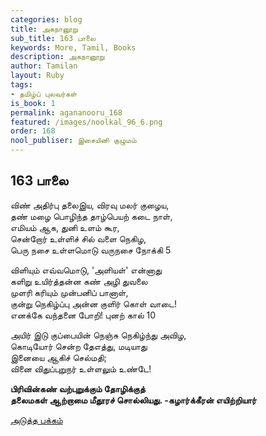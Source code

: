 ```yaml
---
categories: blog
title: அகநானூறு
sub_title: 163 பாலை
keywords: More, Tamil, Books
description: அகநானூறு
author: Tamilan
layout: Ruby
tags:
- தமிழ்ப் புலவர்கள்
is_book: 1
permalink: agananooru_168
featured: /images/noolkal_96_6.png
order: 168
nool_publiser: இசையினி குழுமம்
---
```



## 163 பாலை

விண் அதிர்பு தலைஇய, விரவு மலர் குழைய,  
தண் மழை பொழிந்த தாழ்பெயற் கடை நாள்,  
எமியம் ஆக, துனி உளம் கூர,  
சென்றோர் உள்ளிச் சில் வளை நெகிழ,  
பெரு நசை உள்ளமொடு வருநசை நோக்கி 5

விளியும் எவ்வமொடு, 'அளியள்' என்னாது  
களிறு உயிர்த்தன்ன கண் அழி துவலை  
முளரி கரியும் முன்பனிப் பானாள்,  
குன்று நெகிழ்ப்பு அன்ன குளிர் கொள் வாடை!  
எனக்கே வந்தனை போறி! புனற் கால் 10

அயிர் இடு குப்பையின் நெஞ்சு நெகிழ்ந்து அவிழ,  
கொடியோர் சென்ற தேஎத்து, மடியாது  
இனையை ஆகிச் செல்மதி;  
வினை விதுப்புறுநர் உள்ளலும் உண்டே!

**பிரிவின்கண் வற்புறுக்கும் தோழிக்குத்  
தலைமகள் ஆற்றாமை மீதூரச் சொல்லியது. -கழார்க்கீரன் எயிற்றியார்**

[அடுத்த பக்கம்](agananooru_169)